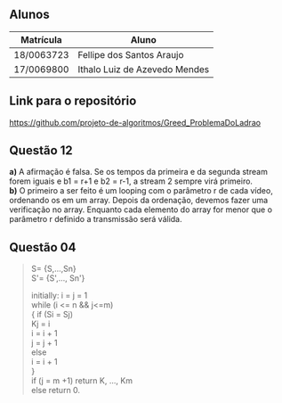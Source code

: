 ## Alunos
| Matrícula  | Aluno                         |
| ---------- | ----------------------------- |
| 18/0063723 | Fellipe dos Santos Araujo     |
| 17/0069800 | Ithalo Luiz de Azevedo Mendes |

## Link para o repositório
https://github.com/projeto-de-algoritmos/Greed_ProblemaDoLadrao

## Questão 12
 **a)** A afirmação é falsa. Se os tempos da primeira e da segunda stream forem iguais e b1 = r+1 e b2 = r-1, a stream 2 sempre virá primeiro.  
 **b)** O primeiro a ser feito é um looping com o parâmetro r de cada vídeo, ordenando os em um array. Depois da ordenação, devemos fazer uma verificação no array. Enquanto cada elemento do array for menor que o parâmetro r definido a transmissão será válida.  

## Questão 04

>S= {S,...,Sn} <br>
>S'= {S',..., Sn'} <br>
>
>initially: i = j = 1<br>
>while (i <= n && j<=m)<br>
>{
>    if (Si = Sj)<br>
>        Kj = i<br>
>        i = i + 1<br>
>        j = j + 1<br>
>    else<br>
>        i = i + 1<br>
>}<br>
>if (j = m +1) return K, ..., Km<br>
>else return 0.
